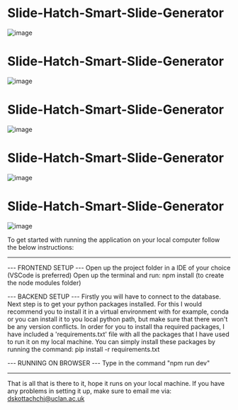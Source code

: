# Slide-Hatch-Smart-Slide-Generator


![image](https://user-images.githubusercontent.com/36261653/120465271-6a9e6c00-c3bb-11eb-931b-fd83a7d158e8.png)


# Slide-Hatch-Smart-Slide-Generator
![image](https://user-images.githubusercontent.com/36261653/120465332-7c800f00-c3bb-11eb-9bd2-e5db75d43ed4.png)


# Slide-Hatch-Smart-Slide-Generator
![image](https://user-images.githubusercontent.com/36261653/120465388-8c97ee80-c3bb-11eb-878a-73de1388f811.png)

# Slide-Hatch-Smart-Slide-Generator
![image](https://user-images.githubusercontent.com/36261653/120465441-9ae60a80-c3bb-11eb-94ea-7d1469bc874e.png)

# Slide-Hatch-Smart-Slide-Generator
![image](https://user-images.githubusercontent.com/36261653/120465556-ba7d3300-c3bb-11eb-8ecf-d0625780a4e7.png)




To get started with running the application on your local computer follow the below instructions:

*********************************************************************************************************************************************

--- FRONTEND SETUP ---
Open up the project folder in a IDE of your choice (VSCode is preferred)
Open up the terminal and run: npm install (to create the node modules folder)

--- BACKEND SETUP ---
Firstly you will have to connect to the database. Next step is to get your python packages installed. For this I would recommend you to install it in a virtual environment with for example, conda or you can install it to you local python path, but make sure that there won't be any version conflicts. In order for you to install tha required packages, I have included a 'requirements.txt' file with all the packages that I have used to run it on my local machine. You can simply install these packages by running the command:
pip install -r requirements.txt

--- RUNNING ON BROWSER ---
Type in the command "npm run dev"

*********************************************************************************************************************************************

That is all that is there to it, hope it runs on your local machine. If you have any problems in setting it up, make sure to email me via: dskottachchi@uclan.ac.uk
